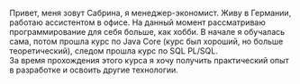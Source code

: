 Привет, меня зовут Сабрина, я менеджер-экономист. Живу в Германии, работаю ассистентом в офисе.
На данный момент рассматриваю программирование для себя больше, как хобби. В начале я обучалась сама, 
потом прошла курс по Java Core (курс был хороший, но больше теоретический), следом прошла курс по SQL PL/SQL.  
За время прохождения этого курса я хочу получить практический опыт в разработке и освоить другие технологии.
